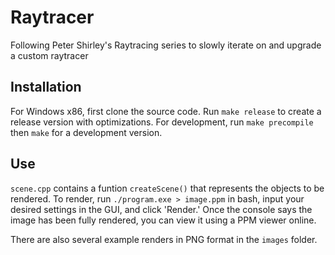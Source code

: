 # Raytracer

Following Peter Shirley's Raytracing series to slowly iterate on and upgrade a custom raytracer

## Installation

For Windows x86, first clone the source code. Run `make release` to create a release version with optimizations. For development, run `make precompile` then `make` for a development version.

## Use

`scene.cpp` contains a funtion `createScene()` that represents the objects to be rendered. To render, run `./program.exe > image.ppm` in bash, input your desired settings in the GUI, and click 'Render.' Once the console says the image has been fully rendered, you can view it using a PPM viewer online.

There are also several example renders in PNG format in the `images` folder.

